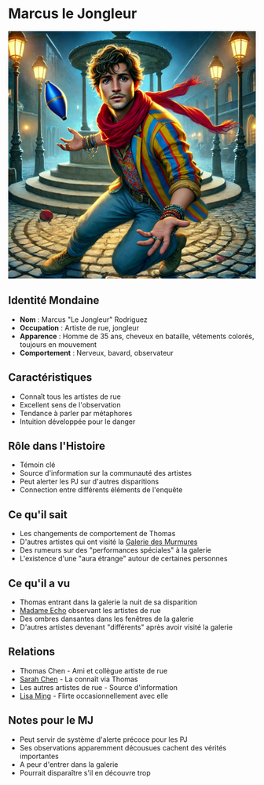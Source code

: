 # Marcus le Jongleur

![Marcus le Jongleur](images/marcus_le_jongleur.webp)

## Identité Mondaine
- **Nom** : Marcus "Le Jongleur" Rodriguez
- **Occupation** : Artiste de rue, jongleur
- **Apparence** : Homme de 35 ans, cheveux en bataille, vêtements colorés, toujours en mouvement
- **Comportement** : Nerveux, bavard, observateur

## Caractéristiques
- Connaît tous les artistes de rue
- Excellent sens de l'observation
- Tendance à parler par métaphores
- Intuition développée pour le danger

## Rôle dans l'Histoire
- Témoin clé
- Source d'information sur la communauté des artistes
- Peut alerter les PJ sur d'autres disparitions
- Connection entre différents éléments de l'enquête

## Ce qu'il sait
- Les changements de comportement de Thomas
- D'autres artistes qui ont visité la [Galerie des Murmures](../locations/galerie_des_murmures.md)
- Des rumeurs sur des "performances spéciales" à la galerie
- L'existence d'une "aura étrange" autour de certaines personnes

## Ce qu'il a vu
- Thomas entrant dans la galerie la nuit de sa disparition
- [Madame Echo](madame_echo.md) observant les artistes de rue
- Des ombres dansantes dans les fenêtres de la galerie
- D'autres artistes devenant "différents" après avoir visité la galerie

## Relations
- Thomas Chen - Ami et collègue artiste de rue
- [Sarah Chen](sarah_chen.md) - La connaît via Thomas
- Les autres artistes de rue - Source d'information
- [Lisa Ming](lisa_ming.md) - Flirte occasionnellement avec elle

## Notes pour le MJ
- Peut servir de système d'alerte précoce pour les PJ
- Ses observations apparemment décousues cachent des vérités importantes
- A peur d'entrer dans la galerie
- Pourrait disparaître s'il en découvre trop
